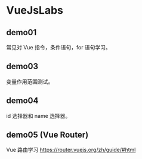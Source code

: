 # VueJsLabs

## demo01

常见对 Vue 指令，条件语句，for 语句学习。

## demo03

变量作用范围测试。

## demo04

id 选择器和 name 选择器。

## demo05 (Vue Router)

Vue 路由学习 <https://router.vuejs.org/zh/guide/#html>
